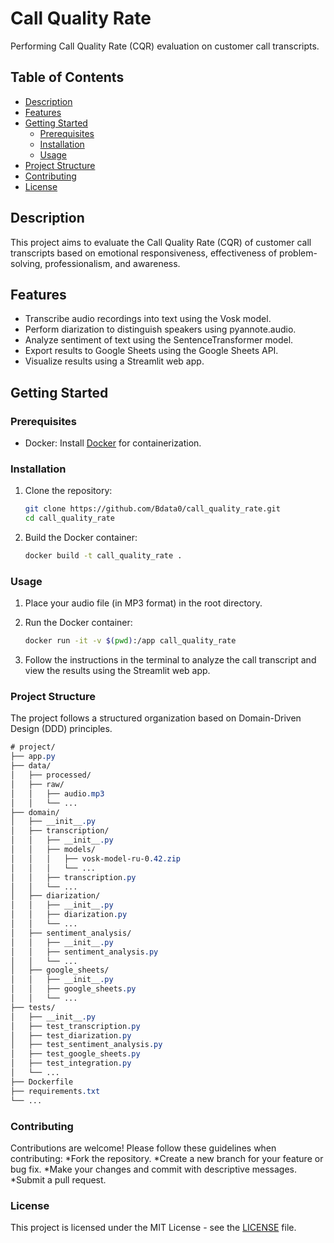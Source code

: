# Call Quality Rate

Performing Call Quality Rate (CQR) evaluation on customer call transcripts.

## Table of Contents

- [Description](#description)
- [Features](#features)
- [Getting Started](#getting-started)
  - [Prerequisites](#prerequisites)
  - [Installation](#installation)
  - [Usage](#usage)
- [Project Structure](#project-structure)
- [Contributing](#contributing)
- [License](#license)

## Description

This project aims to evaluate the Call Quality Rate (CQR) of customer call transcripts based on emotional responsiveness, effectiveness of problem-solving, professionalism, and awareness.

## Features

- Transcribe audio recordings into text using the Vosk model.
- Perform diarization to distinguish speakers using pyannote.audio.
- Analyze sentiment of text using the SentenceTransformer model.
- Export results to Google Sheets using the Google Sheets API.
- Visualize results using a Streamlit web app.

## Getting Started

### Prerequisites

- Docker: Install [Docker](https://www.docker.com/get-started) for containerization.

### Installation

1. Clone the repository:

   ```bash
   git clone https://github.com/Bdata0/call_quality_rate.git
   cd call_quality_rate
   ```

2. Build the Docker container:

    ```bash
    docker build -t call_quality_rate .
    ```

### Usage

1. Place your audio file (in MP3 format) in the root directory.

2. Run the Docker container:

    ```bash
    docker run -it -v $(pwd):/app call_quality_rate
    ```

3. Follow the instructions in the terminal to analyze the call transcript and view the results using the Streamlit web app.

### Project Structure

The project follows a structured organization based on Domain-Driven Design (DDD) principles.

```css
# project/
├── app.py
├── data/
│   ├── processed/
│   ├── raw/
│   │   ├── audio.mp3
│   │   └── ...
├── domain/
│   ├── __init__.py
│   ├── transcription/
│   │   ├── __init__.py
│   │   ├── models/
│   │   │   ├── vosk-model-ru-0.42.zip
│   │   │   └── ...
│   │   ├── transcription.py
│   │   └── ...
│   ├── diarization/
│   │   ├── __init__.py
│   │   ├── diarization.py
│   │   └── ...
│   ├── sentiment_analysis/
│   │   ├── __init__.py
│   │   ├── sentiment_analysis.py
│   │   └── ...
│   ├── google_sheets/
│   │   ├── __init__.py
│   │   ├── google_sheets.py
│   │   └── ...
├── tests/
│   ├── __init__.py
│   ├── test_transcription.py
│   ├── test_diarization.py
│   ├── test_sentiment_analysis.py
│   ├── test_google_sheets.py
│   ├── test_integration.py
│   └── ...
├── Dockerfile
├── requirements.txt
└── ...
```

### Contributing

Contributions are welcome! Please follow these guidelines when contributing:
    *Fork the repository.
    *Create a new branch for your feature or bug fix.
    *Make your changes and commit with descriptive messages.
    *Submit a pull request.

### License

This project is licensed under the MIT License - see the [LICENSE](https://github.com/Bdata0/call_quality_rate/blob/main/LICENSE) file.
